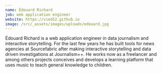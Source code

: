 ```yaml
---
name: Édouard Richard
job: web application engineer
website: https://vied12.github.io
image: /src/_assets/images/uploads/edouard.jpg
---
```

Édouard Richard is a web application engineer in data journalism and interactive storytelling. For the last few years he has built tools for news agencies at Sourcefabric after making interactive storytelling and data driven investigations at Journalism++. He works now as a freelancer and among others projects conceives and develops a learning platform that uses music to teach general knowledge to children.